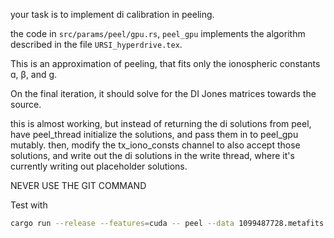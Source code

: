 your task is to implement di calibration in peeling.

the code in `src/params/peel/gpu.rs`, `peel_gpu` implements the algorithm described in the file `URSI_hyperdrive.tex`.

This is an approximation of peeling, that fits only the ionospheric constants ɑ, β, and g.

On the final iteration, it should solve for the DI Jones matrices towards the source.

this is almost working, but instead of returning the di solutions from peel, have peel_thread initialize the solutions, and pass them in to peel_gpu mutably. then, modify the tx_iono_consts channel to also accept those solutions, and write out the di solutions in the write thread, where it's currently writing out placeholder solutions.

NEVER USE THE GIT COMMAND

Test with

```bash
cargo run --release --features=cuda -- peel --data 1099487728.metafits hyp_1099487728_ssins_ggsm_75l_src8k_300it_8s_160kHz.uvfits --timesteps 4 --source-list GGSM_updated.fits --peel 2 --iono-sub 50 --num-sources 1000  --uvw-min 75l --uvw-max 1667l --di-per-source-dir .
```